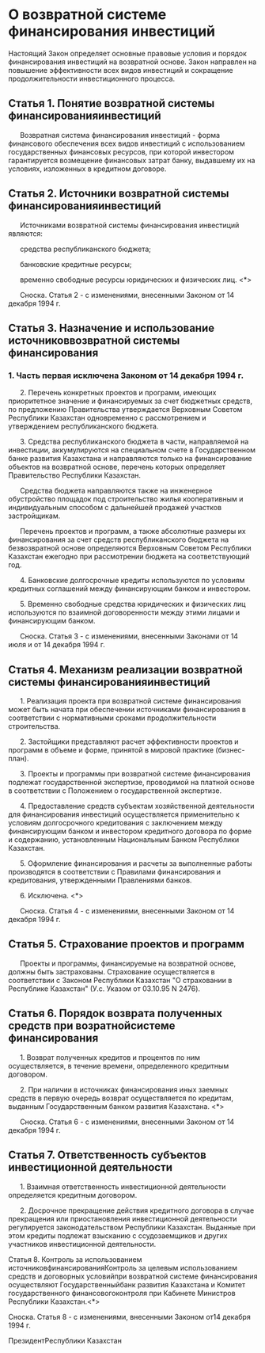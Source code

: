 # О возвpатной системе финансиpования инвестиций

Настоящий Закон определяет основные правовые условия и порядок финансирования инвестиций на возвратной основе. Закон направлен на повышение эффективности всех видов инвестиций и сокращение продолжительности инвестиционного процесса.

## Статья 1. Понятие возвратной системы финансированияинвестиций

      Возвратная система финансирования инвестиций - форма финансового обеспечения всех видов инвестиций с использованием государственных финансовых ресурсов, при которой инвестором гарантируется возмещение финансовых затрат банку, выдавшему их на условиях, изложенных в кредитном договоре.

## Статья 2. Источники возвратной системы финансированияинвестиций

      Источниками возвратной системы финансирования инвестиций являются:

      средства республиканского бюджета;

      банковские кредитные ресурсы;

      временно свободные ресурсы юридических и физических лиц. <*>

      Сноска. Статья 2 - с изменениями, внесенными Законом от 14 декабря 1994 г.

## Статья 3. Назначение и использование источниковвозвратной системы финансирования

### 1. Часть первая исключена Законом от 14 декабря 1994 г.

      2. Перечень конкретных проектов и программ, имеющих приоритетное значение и финансируемых за счет бюджетных средств, по предложению Правительства утверждается Верховным Советом Республики Казахстан одновременно с рассмотрением и утверждением республиканского бюджета.

      3. Средства республиканского бюджета в части, направляемой на инвестиции, аккумулируются на специальном счете в Государственном банке развития Казахстана и направляются только на финансирование объектов на возвратной основе, перечень которых определяет Правительство Республики Казахстан.

      Средства бюджета направляются также на инженерное обустройство площадок под строительство жилья кооперативным и индивидуальным способом с дальнейшей продажей участков застройщикам.

      Перечень проектов и программ, а также абсолютные размеры их финансирования за счет средств республиканского бюджета на безвозвратной основе определяются Верховным Советом Республики Казахстан ежегодно при рассмотрении бюджета на соответствующий год.

      4. Банковские долгосрочные кредиты используются по условиям кредитных соглашений между финансирующим банком и инвестором.

      5. Временно свободные средства юридических и физических лиц используются по взаимной договоренности между этими лицами и финансирующим банком.

      Сноска. Статья 3 - с изменениями, внесенными Законами от 14 июля и от 14 декабря 1994 г.

## Статья 4. Механизм реализации возвратной системы финансированияинвестиций

      1. Реализация проекта при возвратной системе финансирования может быть начата при обеспечении источниками финансирования в соответствии с нормативными сроками продолжительности строительства.

      2. Застойщики представляют расчет эффективности проектов и программ в объеме и форме, принятой в мировой практике (бизнес-план).

      3. Проекты и программы при возвратной системе финансирования подлежат государственной экспертизе, проводимой на платной основе в соответствии с Положением о государственной экспертизе.

      4. Предоставление средств субъектам хозяйственной деятельности для финансирования инвестиций осуществляется применительно к условиям долгосрочного кредитования с заключением между финансирующим банком и инвестором кредитного договора по форме и содержанию, установленным Национальным Банком Республики Казахстан.

      5. Оформление финансирования и расчеты за выполненные работы производятся в соответствии с Правилами финансирования и кредитования, утвержденными Правлениями банков.

      6. Исключена. <*>

      Сноска. Статья 4 - с изменениями, внесенными Законом от 14 декабря 1994 г.

## Статья 5. Страхование проектов и программ

      Проекты и программы, финансируемые на возвратной основе, должны быть застрахованы. Страхование осуществляется в соответствии с Законом Республики Казахстан "О страховании в Республике Казахстан" (У.с. Указом от 03.10.95 N 2476).

## Статья 6. Порядок возврата полученных средств при возратнойсистеме финансирования

      1. Возврат полученных кредитов и процентов по ним осуществляется, в течение времени, определенного кредитным договором.

      2. При наличии в источниках финансирования иных заемных средств в первую очередь возврат осуществляется по кредитам, выданным Государственным банком развития Казахстана. <*>

      Сноска. Статья 6 - с изменениями, внесенными Законом от 14 декабря 1994 г.

## Статья 7. Ответственность субъектов инвестиционной деятельности

      1. Взаимная ответственность инвестиционной деятельности определяется кредитным договором.

      2. Досрочное прекращение действия кредитного договора в случае прекращения или приостановления инвестиционной деятельности регулируется законодательством Республики Казахстан. Выданные при этом кредиты подлежат взысканию с ссудозаемщиков и других участников инвестиционной деятельности.

Статья 8. Контроль за использованием источниковфинансированияКонтроль за целевым использованием средств и договорных условийпри возвратной системе финансирования осуществляют Государственныйбанк развития Казахстана и Комитет государственного финансовогоконтроля при Кабинете Министров Республики Казахстан.<*>

Сноска. Статья 8 - с изменениями, внесенными Законом от14 декабря 1994 г.

ПрезидентРеспублики Казахстан


